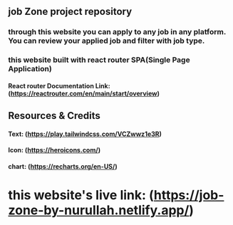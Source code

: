 ## job Zone project repository

### through this website you can apply to any job in any platform. You can review your applied job and filter with job type.



### this website built with react router SPA(Single Page Application) 
#### React router Documentation Link: (https://reactrouter.com/en/main/start/overview)



## Resources & Credits

####  Text: (https://play.tailwindcss.com/VCZwwz1e3R)



#### Icon: (https://heroicons.com/)
#### chart: (https://recharts.org/en-US/)

# this website's live link: (https://job-zone-by-nurullah.netlify.app/)